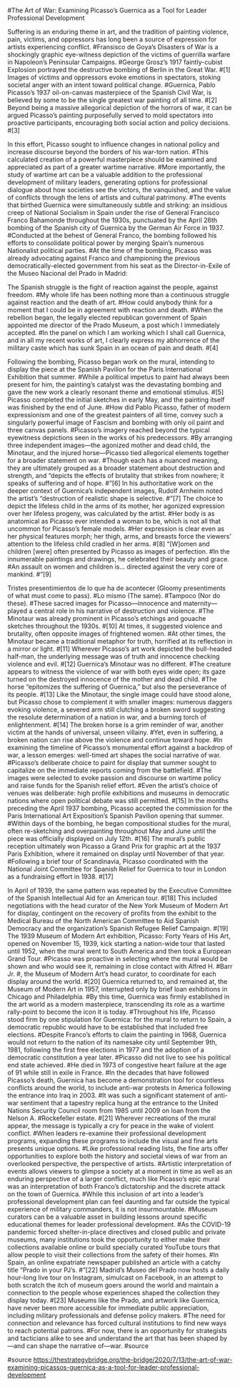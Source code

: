 #The Art of War: Examining Picasso’s Guernica as a Tool for Leader Professional Development

Suffering is an enduring theme in art, and the tradition of painting violence, pain, victims, and oppressors has long been a source of expression for artists experiencing conflict. #Fransisco de Goya’s Disasters of War is a shockingly graphic eye-witness depiction of the victims of guerrilla warfare in Napoleon’s Peninsular Campaigns. #George Grosz’s 1917 faintly-cubist Explosion portrayed the destructive bombing of Berlin in the Great War. #[1] Images of victims and oppressors evoke emotions in spectators, stoking societal anger with an intent toward political change. #Guernica, Pablo Picasso’s 1937 oil-on-canvas masterpiece of the Spanish Civil War, is believed by some to be the single greatest war painting of all time. #[2] Beyond being a massive allegorical depiction of the horrors of war, it can be argued Picasso’s painting purposefully served to mold spectators into proactive participants, encouraging both social action and policy decisions. #[3]

In this effort, Picasso sought to influence changes in national policy and increase discourse beyond the borders of his war-torn nation. #This calculated creation of a powerful masterpiece should be examined and appreciated as part of a greater wartime narrative. #More importantly, the study of wartime art can be a valuable addition to the professional development of military leaders, generating options for professional dialogue about how societies see the victors, the vanquished, and the value of conflicts through the lens of artists and cultural patrimony. #The events that birthed Guernica were simultaneously subtle and striking: an insidious creep of National Socialism in Spain under the rise of General Francisco Franco Bahamonde throughout the 1930s, punctuated by the April 26th bombing of the Spanish city of Guernica by the German Air Force in 1937. #Conducted at the behest of General Franco, the bombing followed his efforts to consolidate political power by merging Spain’s numerous Nationalist political parties. #At the time of the bombing, Picasso was already advocating against Franco and championing the previous democratically-elected government from his seat as the Director-in-Exile of the Museo Nacional del Prado in Madrid:

The Spanish struggle is the fight of reaction against the people, against freedom. #My whole life has been nothing more than a continuous struggle against reaction and the death of art. #How could anybody think for a moment that I could be in agreement with reaction and death. #When the rebellion began, the legally elected republican government of Spain appointed me director of the Prado Museum, a post which I immediately accepted. #In the panel on which I am working which I shall call Guernica, and in all my recent works of art, I clearly express my abhorrence of the military caste which has sunk Spain in an ocean of pain and death. #[4]

Following the bombing, Picasso began work on the mural, intending to display the piece at the Spanish Pavilion for the Paris International Exhibition that summer. #While a political impetus to paint had always been present for him, the painting’s catalyst was the devastating bombing and gave the new work a clearly resonant theme and emotional stimulus. #[5] Picasso completed the initial sketches in early May, and the painting itself was finished by the end of June. #How did Pablo Picasso, father of modern expressionism and one of the greatest painters of all time, convey such a singularly powerful image of Fascism and bombing with only oil paint and three canvas panels. #Picasso’s imagery reached beyond the typical eyewitness depictions seen in the works of his predecessors. #By arranging three independent images—the agonized mother and dead child, the Minotaur, and the injured horse—Picasso tied allegorical elements together for a broader statement on war. #Though each has a nuanced meaning, they are ultimately grouped as a broader statement about destruction and strength, and “depicts the effects of brutality that strikes from nowhere; it speaks of suffering and of hope. #”[6] In his authoritative work on the deeper context of Guernica’s independent images, Rudolf Arnheim noted the artist’s “destruction of realistic shape is selective. #”[7] The choice to depict the lifeless child in the arms of its mother, her agonized expression over her lifeless progeny, was calculated by the artist. #Her body is as anatomical as Picasso ever intended a woman to be, which is not all that uncommon for Picasso’s female models. #Her expression is clear even as her physical features morph; her thigh, arms, and breasts force the viewers’ attention to the lifeless child cradled in her arms. #[8] “[W]omen and children [were] often presented by Picasso as images of perfection. #In the innumerable paintings and drawings, he celebrated their beauty and grace. #An assault on women and children is… directed against the very core of mankind. #”[9]

Tristes presentimientos de lo que ha de acontecer (Gloomy presentiments of what must come to pass). #Lo mismo (The same). #Tampoco (Nor do these). #These sacred images for Picasso—innocence and maternity—played a central role in his narrative of destruction and violence. #The Minotaur was already prominent in Picasso’s etchings and gouache sketches throughout the 1930s. #[10] At times, it suggested violence and brutality, often opposite images of frightened women. #At other times, the Minotaur became a traditional metaphor for truth, horrified at its reflection in a mirror or light. #[11] Wherever Picasso’s art work depicted the bull-headed half-man, the underlying message was of truth and innocence checking violence and evil. #[12] Guernica’s Minotaur was no different. #The creature appears to witness the violence of war with both eyes wide open; its gaze turned on the destroyed innocence of the mother and dead child. #The horse “epitomizes the suffering of Guernica,” but also the perseverance of its people. #[13] Like the Minotaur, the single image could have stood alone, but Picasso chose to complement it with smaller images: numerous daggers evoking violence, a severed arm still clutching a broken sword suggesting the resolute determination of a nation in war, and a burning torch of enlightenment. #[14] The broken horse is a grim reminder of war, another victim at the hands of universal, unseen villainy. #Yet, even in suffering, a broken nation can rise above the violence and continue toward hope. #In examining the timeline of Picasso’s monumental effort against a backdrop of war, a lesson emerges: well-timed art shapes the social narrative of war. #Picasso’s deliberate choice to paint for display that summer sought to capitalize on the immediate reports coming from the battlefield. #The images were selected to evoke passion and discourse on wartime policy and raise funds for the Spanish relief effort. #Even the artist’s choice of venues was deliberate: high profile exhibitions and museums in democratic nations where open political debate was still permitted. #[15] In the months preceding the April 1937 bombing, Picasso accepted the commission for the Paris International Art Exposition’s Spanish Pavilion opening that summer. #Within days of the bombing, he began compositional studies for the mural, often re-sketching and overpainting throughout May and June until the piece was officially displayed on July 12th. #[16] The mural’s public reception ultimately won Picasso a Grand Prix for graphic art at the 1937 Paris Exhibition, where it remained on display until November of that year. #Following a brief tour of Scandinavia, Picasso coordinated with the National Joint Committee for Spanish Relief for Guernica to tour in London as a fundraising effort in 1938. #[17]

In April of 1939, the same pattern was repeated by the Executive Committee of the Spanish Intellectual Aid for an American tour. #[18] This included negotiations with the head curator of the New York Museum of Modern Art for display, contingent on the recovery of profits from the exhibit to the Medical Bureau of the North American Committee to Aid Spanish Democracy and the organization’s Spanish Refugee Relief Campaign. #[19] The 1939 Museum of Modern Art exhibition, Picasso: Forty Years of His Art, opened on November 15, 1939, kick starting a nation-wide tour that lasted until 1952, when the mural went to South America and then took a European Grand Tour. #Picasso was proactive in selecting where the mural would be shown and who would see it, remaining in close contact with Alfred H. #Barr Jr. #, the Museum of Modern Art’s head curator, to coordinate for each display around the world. #[20] Guernica returned to, and remained at, the Museum of Modern Art in 1957, interrupted only by brief loan exhibitions in Chicago and Philadelphia. #By this time, Guernica was firmly established in the art world as a modern masterpiece, transcending its role as a wartime rally-point to become the icon it is today. #Throughout his life, Picasso stood firm by one stipulation for Guernica: for the mural to return to Spain, a democratic republic would have to be established that included free elections. #Despite Franco’s efforts to claim the painting in 1968, Guernica would not return to the nation of its namesake city until September 9th, 1981, following the first free elections in 1977 and the adoption of a democratic constitution a year later. #Picasso did not live to see his political end state achieved. #He died in 1973 of congestive heart failure at the age of 91 while still in exile in France. #In the decades that have followed Picasso’s death, Guernica has become a demonstration tool for countless conflicts around the world, to include anti-war protests in America following the entrance into Iraq in 2003. #It was such a significant statement of anti-war sentiment that a tapestry replica hung at the entrance to the United Nations Security Council room from 1985 until 2009 on loan from the Nelson A. #Rockefeller estate. #[21] Wherever recreations of the mural appear, the message is typically a cry for peace in the wake of violent conflict. #When leaders re-examine their professional development programs, expanding these programs to include the visual and fine arts presents unique options. #Like professional reading lists, the fine arts offer opportunities to explore both the history and societal views of war from an overlooked perspective, the perspective of artists. #Artistic interpretation of events allows viewers to glimpse a society at a moment in time as well as an enduring perspective of a larger conflict, much like Picasso’s epic mural was an interpretation of both Franco’s dictatorship and the discrete attack on the town of Guernica. #While this inclusion of art into a leader’s professional development plan can feel daunting and far outside the typical experience of military commanders, it is not insurmountable. #Museum curators can be a valuable asset in building lessons around specific educational themes for leader professional development. #As the COVID-19 pandemic forced shelter-in-place directives and closed public and private museums, many institutions took the opportunity to either make their collections available online or build specially curated YouTube tours that allow people to visit their collections from the safety of their homes. #In Spain, an online expatriate newspaper published an article with a catchy title “Prado in your PJ’s. #”[22] Madrid’s Museo del Prado now hosts a daily hour-long live tour on Instagram, simulcast on Facebook, in an attempt to both scratch the itch of museum goers around the world and maintain a connection to the people whose experiences shaped the collection they display today. #[23] Museums like the Prado, and artwork like Guernica, have never been more accessible for immediate public appreciation, including military professionals and defense policy makers. #The need for connection and relevance has forced cultural institutions to find new ways to reach potential patrons. #For now, there is an opportunity for strategists and tacticians alike to see and understand the art that has been shaped by—and can shape the narrative of—war. #source

#source
https://thestrategybridge.org/the-bridge/2020/7/13/the-art-of-war-examining-picassos-guernica-as-a-tool-for-leader-professional-development
